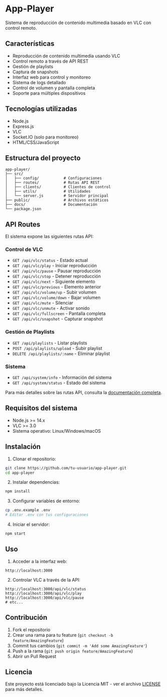 # App-Player

Sistema de reproducción de contenido multimedia basado en VLC con control remoto.

## Características

- Reproducción de contenido multimedia usando VLC
- Control remoto a través de API REST
- Gestión de playlists
- Captura de snapshots
- Interfaz web para control y monitoreo
- Sistema de logs detallado
- Control de volumen y pantalla completa
- Soporte para múltiples dispositivos

## Tecnologías utilizadas

- Node.js
- Express.js
- VLC
- Socket.IO (solo para monitoreo)
- HTML/CSS/JavaScript

## Estructura del proyecto

```
app-player/
├── src/
│   ├── config/           # Configuraciones
│   ├── routes/           # Rutas API REST
│   ├── clients/          # Clientes de control
│   ├── utils/            # Utilidades
│   └── server.js         # Servidor principal
├── public/               # Archivos estáticos
├── docs/                 # Documentación
└── package.json
```

## API Routes

El sistema expone las siguientes rutas API:

### Control de VLC
- `GET /api/vlc/status` - Estado actual
- `GET /api/vlc/play` - Iniciar reproducción
- `GET /api/vlc/pause` - Pausar reproducción
- `GET /api/vlc/stop` - Detener reproducción
- `GET /api/vlc/next` - Siguiente elemento
- `GET /api/vlc/previous` - Elemento anterior
- `GET /api/vlc/volume/up` - Subir volumen
- `GET /api/vlc/volume/down` - Bajar volumen
- `GET /api/vlc/mute` - Silenciar
- `GET /api/vlc/unmute` - Activar sonido
- `GET /api/vlc/fullscreen` - Pantalla completa
- `GET /api/vlc/snapshot` - Capturar snapshot

### Gestión de Playlists
- `GET /api/playlists` - Listar playlists
- `POST /api/playlists/upload` - Subir playlist
- `DELETE /api/playlists/:name` - Eliminar playlist

### Sistema
- `GET /api/system/info` - Información del sistema
- `GET /api/system/status` - Estado del sistema

Para más detalles sobre las rutas API, consulta la [documentación completa](docs/API_ROUTES.md).

## Requisitos del sistema

- Node.js >= 14.x
- VLC >= 3.0
- Sistema operativo: Linux/Windows/macOS

## Instalación

1. Clonar el repositorio:
```bash
git clone https://github.com/tu-usuario/app-player.git
cd app-player
```

2. Instalar dependencias:
```bash
npm install
```

3. Configurar variables de entorno:
```bash
cp .env.example .env
# Editar .env con tus configuraciones
```

4. Iniciar el servidor:
```bash
npm start
```

## Uso

1. Acceder a la interfaz web:
```
http://localhost:3000
```

2. Controlar VLC a través de la API:
```
http://localhost:3000/api/vlc/status
http://localhost:3000/api/vlc/play
http://localhost:3000/api/vlc/pause
# etc...
```

## Contribución

1. Fork el repositorio
2. Crear una rama para tu feature (`git checkout -b feature/AmazingFeature`)
3. Commit tus cambios (`git commit -m 'Add some AmazingFeature'`)
4. Push a la rama (`git push origin feature/AmazingFeature`)
5. Abrir un Pull Request

## Licencia

Este proyecto está licenciado bajo la Licencia MIT - ver el archivo [LICENSE](LICENSE) para más detalles.